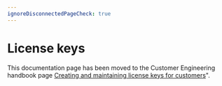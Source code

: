 ```yaml
---
ignoreDisconnectedPageCheck: true
---
```


# License keys

This documentation page has been moved to the Customer Engineering handbook page [Creating and maintaining license keys for customers](../ce/license_keys.md)".

